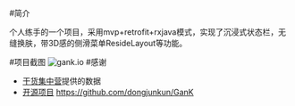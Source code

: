 #简介

个人练手的一个项目，采用mvp+retrofit+rxjava模式，实现了沉浸式状态栏，无缝换肤，带3D感的侧滑菜单ResideLayout等功能。

#项目截图
![gank.io](https://raw.githubusercontent.com/dongjunkun/GanK/master/art/gank1.png)
#感谢
 - [干货集中营](http://gank.io/)提供的数据
 - [开源项目](http://gank.io/)   https://github.com/dongjunkun/GanK
